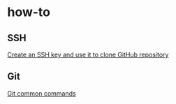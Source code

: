 # how-to

## SSH

[Create an SSH key and use it to clone GitHub repository](https://github.com/mamunreza/how-to/wiki/SSH)

## Git
[Git common commands](https://github.com/mamunreza/how-to/wiki/Git)
